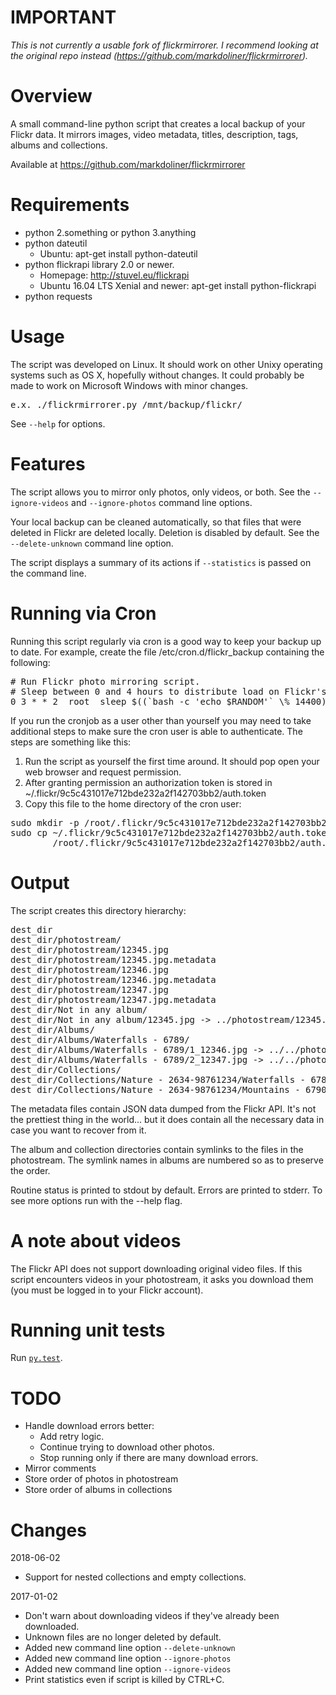 IMPORTANT
=========
*This is not currently a usable fork of flickrmirrorer. I recommend looking at the original repo instead (https://github.com/markdoliner/flickrmirrorer).*


Overview
========
A small command-line python script that creates a local backup of your
Flickr data. It mirrors images, video metadata, titles, description, tags,
albums and collections.

Available at https://github.com/markdoliner/flickrmirrorer

Requirements
============
* python 2.something or python 3.anything
* python dateutil
  * Ubuntu: apt-get install python-dateutil
* python flickrapi library 2.0 or newer.
  * Homepage: http://stuvel.eu/flickrapi
  * Ubuntu 16.04 LTS Xenial and newer: apt-get install python-flickrapi
* python requests


Usage
=====
The script was developed on Linux. It should work on other Unixy operating
systems such as OS X, hopefully without changes. It could probably be made
to work on Microsoft Windows with minor changes.

<pre>
e.x. ./flickrmirrorer.py /mnt/backup/flickr/
</pre>

See `--help` for options.


Features
========
The script allows you to mirror only photos, only videos, or both. See
the `--ignore-videos` and `--ignore-photos` command line options.

Your local backup can be cleaned automatically, so that files that were
deleted in Flickr are deleted locally. Deletion is disabled by default. See
the `--delete-unknown` command line option.

The script displays a summary of its actions if `--statistics` is passed on
the command line.


Running via Cron
================
Running this script regularly via cron is a good way to keep your backup
up to date. For example, create the file /etc/cron.d/flickr_backup
containing the following:

<pre>
# Run Flickr photo mirroring script.
# Sleep between 0 and 4 hours to distribute load on Flickr's API servers.
0 3 * * 2  root  sleep $((`bash -c 'echo $RANDOM'` \% 14400)) && /usr/local/bin/flickrmirrorer.py -q /mnt/backup/flickr/
</pre>

If you run the cronjob as a user other than yourself you may
need to take additional steps to make sure the cron user is able to
authenticate. The steps are something like this:

1. Run the script as yourself the first time around. It should pop open
   your web browser and request permission.
2. After granting permission an authorization token is stored in
   ~/.flickr/9c5c431017e712bde232a2f142703bb2/auth.token
3. Copy this file to the home directory of the cron user:
<pre>
sudo mkdir -p /root/.flickr/9c5c431017e712bde232a2f142703bb2/
sudo cp ~/.flickr/9c5c431017e712bde232a2f142703bb2/auth.token \
        /root/.flickr/9c5c431017e712bde232a2f142703bb2/auth.token
</pre>


Output
======
The script creates this directory hierarchy:
<pre>
dest_dir
dest_dir/photostream/
dest_dir/photostream/12345.jpg
dest_dir/photostream/12345.jpg.metadata
dest_dir/photostream/12346.jpg
dest_dir/photostream/12346.jpg.metadata
dest_dir/photostream/12347.jpg
dest_dir/photostream/12347.jpg.metadata
dest_dir/Not in any album/
dest_dir/Not in any album/12345.jpg -> ../photostream/12345.jpg
dest_dir/Albums/
dest_dir/Albums/Waterfalls - 6789/
dest_dir/Albums/Waterfalls - 6789/1_12346.jpg -> ../../photostream/12346.jpg
dest_dir/Albums/Waterfalls - 6789/2_12347.jpg -> ../../photostream/12347.jpg
dest_dir/Collections/
dest_dir/Collections/Nature - 2634-98761234/Waterfalls - 6789 -> ../../Albums/Waterfalls - 6789
dest_dir/Collections/Nature - 2634-98761234/Mountains - 6790  -> ../../Albums/Mountains - 6790
</pre>

The metadata files contain JSON data dumped from the Flickr API.
It's not the prettiest thing in the world... but it does contain
all the necessary data in case you want to recover from it.

The album and collection directories contain symlinks to the files in
the photostream. The symlink names in albums are numbered so as to
preserve the order.

Routine status is printed to stdout by default.
Errors are printed to stderr.
To see more options run with the --help flag.


A note about videos
===================
The Flickr API does not support downloading original video files. If this script encounters videos in your photostream, it asks you download them (you must be logged in to your Flickr account).


Running unit tests
==================
Run [`py.test`](http://pytest.org/).


TODO
====
* Handle download errors better:
  * Add retry logic.
  * Continue trying to download other photos.
  * Stop running only if there are many download errors.
* Mirror comments
* Store order of photos in photostream
* Store order of albums in collections


Changes
=======
2018-06-02
- Support for nested collections and empty collections.

2017-01-02
- Don't warn about downloading videos if they've already been downloaded.
- Unknown files are no longer deleted by default.
- Added new command line option `--delete-unknown`
- Added new command line option `--ignore-photos`
- Added new command line option `--ignore-videos`
- Print statistics even if script is killed by CTRL+C.
